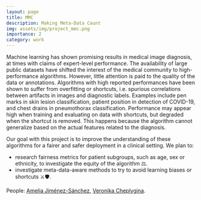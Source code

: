 ```yaml
---
layout: page
title: MMC
description: Making Meta-Data Count
img: assets/img/project_mmc.png
importance: 2
category: work
---
```


Machine learning has shown promising results in medical image diagnosis, at times with claims of expert-level performance. The availability of large public datasets have shifted the interest of the medical community to high-performance algorithms. However, little attention is paid to the quality of the data or annotations. Algorithms with high reported performances have been shown to suffer from overfitting or shortcuts, i.e. spurious correlations between artifacts in images and diagnostic labels. Examples include pen marks in skin lesion classification, patient position in detection of COVID-19, and chest drains in pneumothorax classification. Performance may appear high when training and evaluating on data with shortcuts, but degraded when the shortcut is removed. This happens because the algorithm cannot generalize based on the actual features related to the diagnosis.

Our goal with this project is to improve the understanding of these algorithms for a fairer and safer deployment in a clinical setting. 
We plan to:
* research fairness metrics for patient subgroups, such as age, sex or ethnicity, to investigate the equity of the algorithm ⚖️.
* investigate meta-data-aware methods to try to avoid learning biases or shortcuts ⚔️🛡.

People: [Amelia Jiménez-Sánchez](https://ameliajimenez.github.io),  [Veronika Cheplygina](https://veronikach.com).